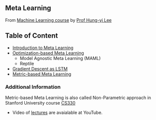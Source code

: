 ## Meta Learning
From [Machine Learning course](http://speech.ee.ntu.edu.tw/~tlkagk/courses_ML20.html) by [Prof Hung-yi Lee](http://speech.ee.ntu.edu.tw/~tlkagk/index.html)

## Table of Content
* [Introduction to Meta Learning](notes/intro.md)
* [Optimization-based Meta Learning](notes/maml.md)
    * Model Agnostic Meta Learning (MAML) 
    * Reptile
* [Gradient Descent as LSTM](notes/lstm.md)
* [Metric-based Meta Learning](notes/metric.md) 

### Additional Information

Metric-based Meta Learning is also called Non-Parametric approach in Stanford University course [CS330](https://cs330.stanford.edu/)

* Video of [lectures](https://youtube.com/playlist?list=PLoROMvodv4rMC6zfYmnD7UG3LVvwaITY5) are avaialable at YouTube. 
